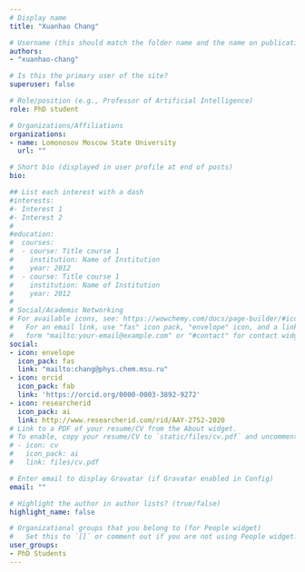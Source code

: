 ```yaml
---
# Display name
title: "Xuanhao Chang"

# Username (this should match the folder name and the name on publications)
authors:
- "xuanhao-chang"

# Is this the primary user of the site?
superuser: false

# Role/position (e.g., Professor of Artificial Intelligence)
role: PhD student

# Organizations/Affiliations
organizations:
- name: Lomonosov Moscow State University
  url: ""

# Short bio (displayed in user profile at end of posts)
bio: 

## List each interest with a dash
#interests:
#- Interest 1
#- Interest 2
#
#education:
#  courses:
#  - course: Title course 1
#    institution: Name of Institution
#    year: 2012
#  - course: Title course 1
#    institution: Name of Institution
#    year: 2012
#
# Social/Academic Networking
# For available icons, see: https://wowchemy.com/docs/page-builder/#icons
#   For an email link, use "fas" icon pack, "envelope" icon, and a link in the
#   form "mailto:your-email@example.com" or "#contact" for contact widget.
social:
- icon: envelope
  icon_pack: fas
  link: "mailto:chang@phys.chem.msu.ru"
- icon: orcid
  icon_pack: fab
  link: 'https://orcid.org/0000-0003-3892-9272'
- icon: researcherid
  icon_pack: ai
  link: http://www.researcherid.com/rid/AAY-2752-2020
# Link to a PDF of your resume/CV from the About widget.
# To enable, copy your resume/CV to `static/files/cv.pdf` and uncomment the lines below.
# - icon: cv
#   icon_pack: ai
#   link: files/cv.pdf

# Enter email to display Gravatar (if Gravatar enabled in Config)
email: ""

# Highlight the author in author lists? (true/false)
highlight_name: false

# Organizational groups that you belong to (for People widget)
#   Set this to `[]` or comment out if you are not using People widget.
user_groups:
- PhD Students
---
```

